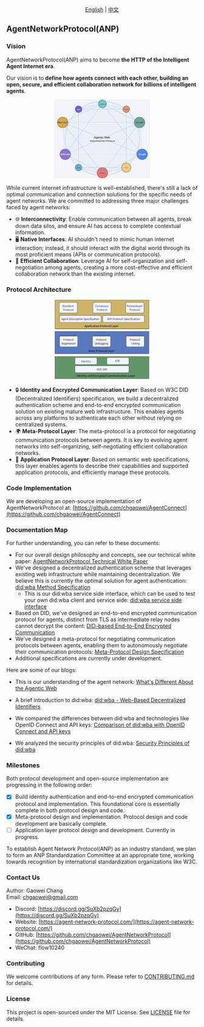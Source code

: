 <div align="center">
  
[English](README.md) | [中文](README.cn.md)

</div>

## AgentNetworkProtocol(ANP)

### Vision

AgentNetworkProtocol(ANP) aims to become **the HTTP of the Intelligent Agent Internet era**.

Our vision is to **define how agents connect with each other, building an open, secure, and efficient collaboration network for billions of intelligent agents**.

<p align="center">
  <img src="/images/agentic-web.png" width="50%" alt="Agentic Web"/>
</p>

While current internet infrastructure is well-established, there's still a lack of optimal communication and connection solutions for the specific needs of agent networks. We are committed to addressing three major challenges faced by agent networks:

- 🌐 **Interconnectivity**: Enable communication between all agents, break down data silos, and ensure AI has access to complete contextual information.
- 🖥️ **Native Interfaces**: AI shouldn't need to mimic human internet interaction; instead, it should interact with the digital world through its most proficient means (APIs or communication protocols).
- 🤝 **Efficient Collaboration**: Leverage AI for self-organization and self-negotiation among agents, creating a more cost-effective and efficient collaboration network than the existing internet.


### Protocol Architecture

<p align="center">
  <img src="/images/protocol-layer-design.png" width="50%" alt="Protocol Layer Design"/>
</p>

- 🔒 **Identity and Encrypted Communication Layer**: Based on W3C DID (Decentralized Identifiers) specification, we build a decentralized authentication scheme and end-to-end encrypted communication solution on existing mature web infrastructure. This enables agents across any platforms to authenticate each other without relying on centralized systems.
- 🌍 **Meta-Protocol Layer**: The meta-protocol is a protocol for negotiating communication protocols between agents. It is key to evolving agent networks into self-organizing, self-negotiating efficient collaboration networks.
- 📡 **Application Protocol Layer**: Based on semantic web specifications, this layer enables agents to describe their capabilities and supported application protocols, and efficiently manage these protocols.

### Code Implementation

We are developing an open-source implementation of AgentNetworkProtocol at: [https://github.com/chgaowei/AgentConnect](https://github.com/chgaowei/AgentConnect)

### Documentation Map

For further understanding, you can refer to these documents:

- For our overall design philosophy and concepts, see our technical white paper: [AgentNetworkProtocol Technical White Paper](01-AgentNetworkProtocol%20Technical%20White%20Paper.md)
- We've designed a decentralized authentication scheme that leverages existing web infrastructure while maintaining decentralization. We believe this is currently the optimal solution for agent authentication: [did:wba Method Specification](03-did:wba%20Method%20Design%20Specification.md)
  - This is our did:wba service side interface, which can be used to test your own did:wba client and service side: [did:wba service side interface](docs/did:wba%20server%20test%20interface.md)
- Based on DID, we've designed an end-to-end encrypted communication protocol for agents, distinct from TLS as intermediate relay nodes cannot decrypt the content: [DID-based End-to-End Encrypted Communication](04-End-to-End%20Encrypted%20Communication%20Technology%20Protocol%20Based%20on%20did.md)
- We've designed a meta-protocol for negotiating communication protocols between agents, enabling them to autonomously negotiate their communication protocols: [Meta-Protocol Design Specification](06-AgentNetworkProtocol%20Meta-Protocol%20Design%20Specification(draft).md)
- Additional specifications are currently under development.

Here are some of our blogs:

- This is our understanding of the agent network: [What's Different About the Agentic Web](blogs/What-Makes-Agentic-Web-Different.md)

- A brief introduction to did:wba: [did:wba - Web-Based Decentralized Identifiers](blogs/did:wba,%20a%20Web-based%20Decentralized%20Identifier.md)

- We compared the differences between did:wba and technologies like OpenID Connect and API keys: [Comparison of did:wba with OpenID Connect and API keys](blogs/Comparison%20of%20did:wba%20with%20OpenID%20Connect%20and%20API%20keys.md)

- We analyzed the security principles of did:wba: [Security Principles of did:wba](blogs/did:wba-security-principles.md)

### Milestones

Both protocol development and open-source implementation are progressing in the following order:

- [x] Build identity authentication and end-to-end encrypted communication protocol and implementation. This foundational core is essentially complete in both protocol design and code.
- [x] Meta-protocol design and implementation. Protocol design and code development are basically complete.
- [ ] Application layer protocol design and development. Currently in progress.

To establish Agent Network Protocol(ANP) as an industry standard, we plan to form an ANP Standardization Committee at an appropriate time, working towards recognition by international standardization organizations like W3C.

### Contact Us

Author: Gaowei Chang  
Email: chgaowei@gmail.com  
- Discord: [https://discord.gg/SuXb2pzqGy](https://discord.gg/SuXb2pzqGy)  
- Website: [https://agent-network-protocol.com/](https://agent-network-protocol.com/)  
- GitHub: [https://github.com/chgaowei/AgentNetworkProtocol](https://github.com/chgaowei/AgentNetworkProtocol)
- WeChat: flow10240

### Contributing

We welcome contributions of any form. Please refer to [CONTRIBUTING.md](CONTRIBUTING.md) for details.

### License

This project is open-sourced under the MIT License. See [LICENSE](LICENSE) file for details.

